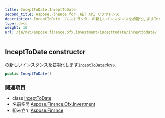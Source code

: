 ```yaml
---
title: InceptToDate.InceptToDate
second_title: Aspose.Finance for .NET API リファレンス
description: InceptToDate コンストラクタ. の新しいインスタンスを初期化しますInceptToDateclass.
type: docs
weight: 10
url: /ja/net/aspose.finance.ofx.investment/incepttodate/incepttodate/
---
```

## InceptToDate constructor

の新しいインスタンスを初期化します[`InceptToDate`](../)class.

```csharp
public InceptToDate()
```

### 関連項目

* class [InceptToDate](../)
* 名前空間 [Aspose.Finance.Ofx.Investment](../../incepttodate/)
* 組み立て [Aspose.Finance](../../../)


